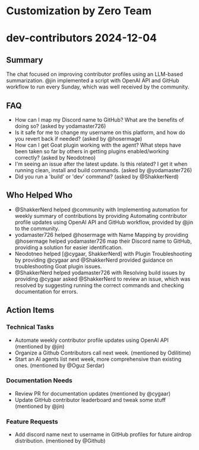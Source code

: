 # Customization by Zero Team

# dev-contributors 2024-12-04

## Summary
The chat focused on improving contributor profiles using an LLM-based summarization. @jin implemented a script with OpenAI API and GitHub workflow to run every Sunday, which was well received by the community.

## FAQ
- How can I map my Discord name to GitHub? What are the benefits of doing so? (asked by yodamaster726)
- Is it safe for me to change my username on this platform, and how do you revert back if needed? (asked by @hosermage)
- How can I get Goat plugin working with the agent? What steps have been taken so far by others in getting plugins enabled/working correctly? (asked by Neodotneo)
- I'm seeing an issue after the latest update. Is this related? I get it when running clean, install and build commands. (asked by @yodamaster726)
- Did you run a 'build' or 'dev' command? (asked by @ShakkerNerd)

## Who Helped Who
- @ShakkerNerd helped @community with Implementing automation for weekly summary of contributions by providing Automating contributor profile updates using OpenAI API and GitHub workflow, provided by @jin to the community.
- yodamaster726 helped @hosermage with Name Mapping by providing @hosermage helped yodamaster726 map their Discord name to GitHub, providing a solution for easier identification.
- Neodotneo helped [@cygaar, ShakkerNerd] with Plugin Troubleshooting by providing @cygaar and @ShakkerNerd provided guidance on troubleshooting Goat plugin issues.
- @ShakkerNerd helped yodamaster726 with Resolving build issues by providing @cygaar asked @ShakkerNerd to review an issue, which was resolved by suggesting running the correct commands and checking documentation for errors.

## Action Items

### Technical Tasks
- Automate weekly contributor profile updates using OpenAI API (mentioned by @jin)
- Organize a Github Contributors call next week. (mentioned by Odilitime)
- Start an AI agents list next week, more comprehensive than existing ones. (mentioned by @Oguz Serdar)

### Documentation Needs
- Review PR for documentation updates (mentioned by @cygaar)
- Update GitHub contributor leaderboard and tweak some stuff (mentioned by @jin)

### Feature Requests
- Add discord name next to username in GitHub profiles for future airdrop distribution. (mentioned by @Github)